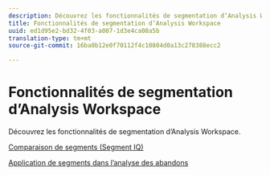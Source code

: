 ```yaml
---
description: Découvrez les fonctionnalités de segmentation d’Analysis Workspace.
title: Fonctionnalités de segmentation d’Analysis Workspace
uuid: ed1d95e2-bd32-4f03-a007-1d3e4ca08a5b
translation-type: tm+mt
source-git-commit: 16ba0b12e0f70112f4c10804d0a13c278388ecc2

---
```



# Fonctionnalités de segmentation d’Analysis Workspace

Découvrez les fonctionnalités de segmentation d’Analysis Workspace.

[Comparaison de segments (Segment IQ)](https://marketing.adobe.com/resources/help/en_US/analytics/analysis-workspace/segment-comparison.html)

[Application de segments dans l’analyse des abandons](https://marketing.adobe.com/resources/help/en_US/analytics/analysis-workspace/compare-segments-fallout.html)

